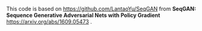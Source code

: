 This code is based on https://github.com/LantaoYu/SeqGAN from **SeqGAN: Sequence Generative Adversarial Nets with Policy Gradient** https://arxiv.org/abs/1609.05473 .
